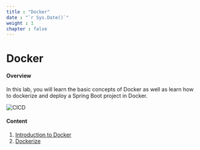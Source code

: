 ```yaml
---
title : "Docker"
date : "`r Sys.Date()`"
weight : 1
chapter : false
---
```


# Docker
#### Overview

In this lab, you will learn the basic concepts of Docker as well as learn how to dockerize and deploy a Spring Boot project in Docker.

![CICD](/Dungggg_Docker/images/1-Introduce/docker.png)

#### Content

1. [Introduction to Docker](1-introduce/)
2. [Dockerize](2-Dockerize/)
